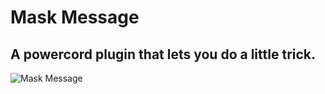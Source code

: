 # Mask Message
## A powercord plugin that lets you do a little trick.
![Mask Message](https://tools.hvh.software/Ab5aDaB.png)
